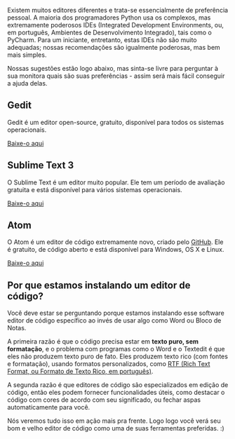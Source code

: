 Existem muitos editores diferentes e trata-se essencialmente de preferência pessoal. A maioria dos programadores Python usa os complexos, mas extremamente poderosos IDEs (Integrated Development Environments, ou, em português, Ambientes de Desenvolvimento Integrado), tais como o PyCharm. Para um iniciante, entretanto, estas IDEs não são muito adequadas; nossas recomendações são igualmente poderosas, mas bem mais simples.

Nossas sugestões estão logo abaixo, mas sinta-se livre para perguntar à sua monitora quais são suas preferências - assim será mais fácil conseguir a ajuda delas.

## Gedit

Gedit é um editor open-source, gratuito, disponível para todos os sistemas operacionais.

[Baixe-o aqui](https://wiki.gnome.org/Apps/Gedit#Download)

## Sublime Text 3

O Sublime Text é um editor muito popular. Ele tem um período de avaliação gratuita e está disponível para vários sistemas operacionais.

[Baixe-o aqui](https://www.sublimetext.com/3)

## Atom

O Atom é um editor de código extremamente novo, criado pelo [GitHub](https://github.com/). Ele é gratuito, de código aberto e está disponível para Windows, OS X e Linux.

[Baixe-o aqui](https://atom.io/)

## Por que estamos instalando um editor de código?

Você deve estar se perguntando porque estamos instalando esse software editor de código específico ao invés de usar algo como Word ou Bloco de Notas.

A primeira razão é que o código precisa estar em **texto puro, sem formatação**, e o problema com programas como o Word e o Textedit é que eles não produzem texto puro de fato. Eles produzem texto rico (com fontes e formatação), usando formatos personalizados, como [RTF (Rich Text Format, ou Formato de Texto Rico, em português)](https://en.wikipedia.org/wiki/Rich_Text_Format).

A segunda razão é que editores de código são especializados em edição de código, então eles podem fornecer funcionalidades úteis, como destacar o código com cores de acordo com seu significado, ou fechar aspas automaticamente para você.

Nós veremos tudo isso em ação mais pra frente. Logo logo você verá seu bom e velho editor de código como uma de suas ferramentas preferidas. :)